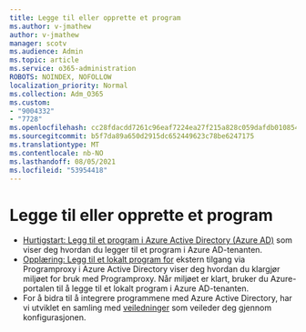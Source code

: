 ```yaml
---
title: Legge til eller opprette et program
ms.author: v-jmathew
author: v-jmathew
manager: scotv
ms.audience: Admin
ms.topic: article
ms.service: o365-administration
ROBOTS: NOINDEX, NOFOLLOW
localization_priority: Normal
ms.collection: Adm_O365
ms.custom:
- "9004332"
- "7728"
ms.openlocfilehash: cc28fdacdd7261c96eaf7224ea27f215a828c059dafdb01085434d06551c6e0b
ms.sourcegitcommit: b5f7da89a650d2915dc652449623c78be6247175
ms.translationtype: MT
ms.contentlocale: nb-NO
ms.lasthandoff: 08/05/2021
ms.locfileid: "53954418"
---
```

# <a name="adding-or-creating-an-application"></a>Legge til eller opprette et program

- [Hurtigstart: Legg til et program i Azure Active Directory (Azure AD)](https://docs.microsoft.com/azure/active-directory/manage-apps/add-application-portal) som viser deg hvordan du legger til et program i Azure AD-tenanten.
- [Opplæring: Legg til et lokalt program for](https://docs.microsoft.com/azure/active-directory/manage-apps/application-proxy-add-on-premises-application) ekstern tilgang via Programproxy i Azure Active Directory viser deg hvordan du klargjør miljøet for bruk med Programproxy. Når miljøet er klart, bruker du Azure-portalen til å legge til et lokalt program i Azure AD-tenanten.
- For å bidra til å integrere programmene med Azure Active Directory, har vi utviklet en samling med [veiledninger](https://docs.microsoft.com/azure/active-directory/saas-apps/tutorial-list) som veileder deg gjennom konfigurasjonen.
